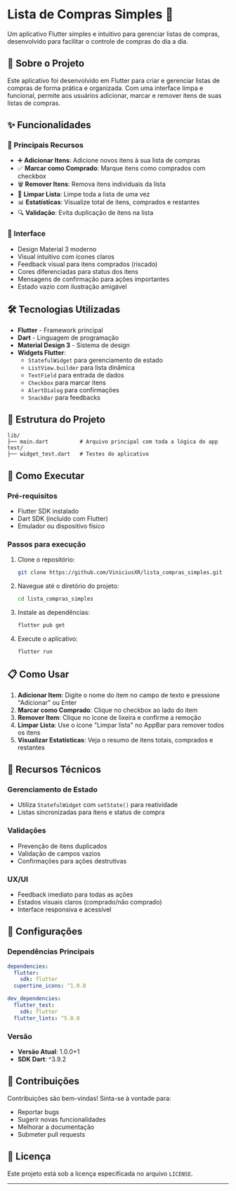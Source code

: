 # Lista de Compras Simples 🛒

Um aplicativo Flutter simples e intuitivo para gerenciar listas de compras, desenvolvido para facilitar o controle de compras do dia a dia.

## 📱 Sobre o Projeto

Este aplicativo foi desenvolvido em Flutter para criar e gerenciar listas de compras de forma prática e organizada. Com uma interface limpa e funcional, permite aos usuários adicionar, marcar e remover itens de suas listas de compras.

## ✨ Funcionalidades

### 🎯 Principais Recursos
- ➕ **Adicionar Itens**: Adicione novos itens à sua lista de compras
- ✅ **Marcar como Comprado**: Marque itens como comprados com checkbox
- 🗑️ **Remover Itens**: Remova itens individuais da lista
- 🧹 **Limpar Lista**: Limpe toda a lista de uma vez
- 📊 **Estatísticas**: Visualize total de itens, comprados e restantes
- 🔍 **Validação**: Evita duplicação de itens na lista

### 🎨 Interface
- Design Material 3 moderno
- Visual intuitivo com ícones claros
- Feedback visual para itens comprados (riscado)
- Cores diferenciadas para status dos itens
- Mensagens de confirmação para ações importantes
- Estado vazio com ilustração amigável

## 🛠️ Tecnologias Utilizadas

- **Flutter** - Framework principal
- **Dart** - Linguagem de programação
- **Material Design 3** - Sistema de design
- **Widgets Flutter**:
  - `StatefulWidget` para gerenciamento de estado
  - `ListView.builder` para lista dinâmica
  - `TextField` para entrada de dados
  - `Checkbox` para marcar itens
  - `AlertDialog` para confirmações
  - `SnackBar` para feedbacks

## 📂 Estrutura do Projeto

```
lib/
├── main.dart          # Arquivo principal com toda a lógica do app
test/
├── widget_test.dart   # Testes do aplicativo
```

## 🚀 Como Executar

### Pré-requisitos
- Flutter SDK instalado
- Dart SDK (incluído com Flutter)
- Emulador ou dispositivo físico

### Passos para execução
1. Clone o repositório:
   ```bash
   git clone https://github.com/ViniciusXR/lista_compras_simples.git
   ```

2. Navegue até o diretório do projeto:
   ```bash
   cd lista_compras_simples
   ```

3. Instale as dependências:
   ```bash
   flutter pub get
   ```

4. Execute o aplicativo:
   ```bash
   flutter run
   ```

## 📋 Como Usar

1. **Adicionar Item**: Digite o nome do item no campo de texto e pressione "Adicionar" ou Enter
2. **Marcar como Comprado**: Clique no checkbox ao lado do item
3. **Remover Item**: Clique no ícone de lixeira e confirme a remoção
4. **Limpar Lista**: Use o ícone "Limpar lista" no AppBar para remover todos os itens
5. **Visualizar Estatísticas**: Veja o resumo de itens totais, comprados e restantes

## 🎯 Recursos Técnicos

### Gerenciamento de Estado
- Utiliza `StatefulWidget` com `setState()` para reatividade
- Listas sincronizadas para itens e status de compra

### Validações
- Prevenção de itens duplicados
- Validação de campos vazios
- Confirmações para ações destrutivas

### UX/UI
- Feedback imediato para todas as ações
- Estados visuais claros (comprado/não comprado)
- Interface responsiva e acessível

## 🔧 Configurações

### Dependências Principais
```yaml
dependencies:
  flutter:
    sdk: flutter
  cupertino_icons: ^1.0.8

dev_dependencies:
  flutter_test:
    sdk: flutter
  flutter_lints: ^5.0.0
```

### Versão
- **Versão Atual**: 1.0.0+1
- **SDK Dart**: ^3.9.2

## 🤝 Contribuições

Contribuições são bem-vindas! Sinta-se à vontade para:
- Reportar bugs
- Sugerir novas funcionalidades
- Melhorar a documentação
- Submeter pull requests

## 📄 Licença

Este projeto está sob a licença especificada no arquivo `LICENSE`.

---
